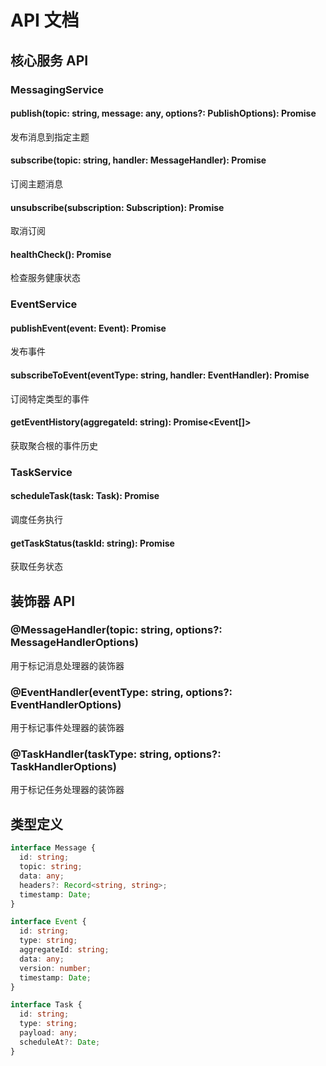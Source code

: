# API 文档

## 核心服务 API

### MessagingService

#### publish(topic: string, message: any, options?: PublishOptions): Promise<void>

发布消息到指定主题

#### subscribe(topic: string, handler: MessageHandler): Promise<Subscription>

订阅主题消息

#### unsubscribe(subscription: Subscription): Promise<void>

取消订阅

#### healthCheck(): Promise<HealthStatus>

检查服务健康状态

### EventService

#### publishEvent(event: Event): Promise<void>

发布事件

#### subscribeToEvent(eventType: string, handler: EventHandler): Promise<Subscription>

订阅特定类型的事件

#### getEventHistory(aggregateId: string): Promise<Event[]>

获取聚合根的事件历史

### TaskService

#### scheduleTask(task: Task): Promise<TaskResult>

调度任务执行

#### getTaskStatus(taskId: string): Promise<TaskStatus>

获取任务状态

## 装饰器 API

### @MessageHandler(topic: string, options?: MessageHandlerOptions)

用于标记消息处理器的装饰器

### @EventHandler(eventType: string, options?: EventHandlerOptions)

用于标记事件处理器的装饰器

### @TaskHandler(taskType: string, options?: TaskHandlerOptions)

用于标记任务处理器的装饰器

## 类型定义

```typescript
interface Message {
  id: string;
  topic: string;
  data: any;
  headers?: Record<string, string>;
  timestamp: Date;
}

interface Event {
  id: string;
  type: string;
  aggregateId: string;
  data: any;
  version: number;
  timestamp: Date;
}

interface Task {
  id: string;
  type: string;
  payload: any;
  scheduleAt?: Date;
}
```
